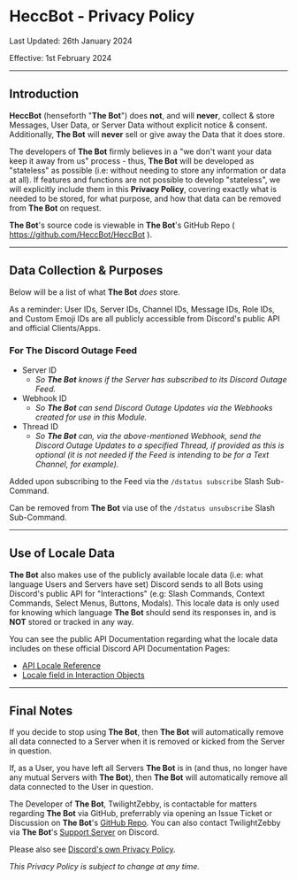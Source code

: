 # HeccBot - Privacy Policy
Last Updated: 26th January 2024

Effective: 1st February 2024

---

## Introduction
**HeccBot** (henseforth "**The Bot**") does __not__, and will __never__, collect & store Messages, User Data, or Server Data without explicit notice & consent.
Additionally, **The Bot** will __never__ sell or give away the Data that it does store.

The developers of **The Bot** firmly believes in a "we don't want your data keep it away from us" process - thus, **The Bot** will be developed as "stateless" as possible (i.e: without needing to store any information or data at all). If features and functions are not possible to develop "stateless", we will explicitly include them in this **Privacy Policy**, covering exactly what is needed to be stored, for what purpose, and how that data can be removed from **The Bot** on request.

**The Bot**'s source code is viewable in **The Bot**'s GitHub Repo ( https://github.com/HeccBot/HeccBot ).

---

## Data Collection & Purposes
Below will be a list of what **The Bot** *does* store.

As a reminder: User IDs, Server IDs, Channel IDs, Message IDs, Role IDs, and Custom Emoji IDs are all publicly accessible from Discord's public API and official Clients/Apps.

### For The Discord Outage Feed
- Server ID
  - *So **The Bot** knows if the Server has subscribed to its Discord Outage Feed.*
- Webhook ID
  - *So **The Bot** can send Discord Outage Updates via the Webhooks created for use in this Module.*
- Thread ID
  - *So **The Bot** can, via the above-mentioned Webhook, send the Discord Outage Updates to a specified Thread, if provided as this is optional (it is not needed if the Feed is intending to be for a Text Channel, for example).*

Added upon subscribing to the Feed via the `/dstatus subscribe` Slash Sub-Command.

Can be removed from **The Bot** via use of the `/dstatus unsubscribe` Slash Sub-Command.

---

## Use of Locale Data
**The Bot** also makes use of the publicly available locale data (i.e: what language Users and Servers have set) Discord sends to all Bots using Discord's public API for "Interactions" (e.g: Slash Commands, Context Commands, Select Menus, Buttons, Modals). This locale data is only used for knowing which language **The Bot** should send its responses in, and is __NOT__ stored or tracked in any way.

You can see the public API Documentation regarding what the locale data includes on these official Discord API Documentation Pages:
- [API Locale Reference](https://discord.com/developers/docs/reference#locales)
- [Locale field in Interaction Objects](https://discord.com/developers/docs/interactions/receiving-and-responding#interaction-object)

---

## Final Notes
If you decide to stop using **The Bot**, then **The Bot** will automatically remove all data connected to a Server when it is removed or kicked from the Server in question.

If, as a User, you have left all Servers **The Bot** is in (and thus, no longer have any mutual Servers with **The Bot**), then **The Bot** will automatically remove all data connected to the User in question.

The Developer of **The Bot**, TwilightZebby, is contactable for matters regarding **The Bot** via GitHub, preferrably via opening an Issue Ticket or Discussion on **The Bot**'s [GitHub Repo](https://github.com/HeccBot/HeccBot). You can also contact TwilightZebby via **The Bot**'s [Support Server](https://discord.gg/4bFgUyWUMY) on Discord.

Please also see [Discord's own Privacy Policy](https://discord.com/privacy).

*This Privacy Policy is subject to change at any time.*
